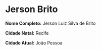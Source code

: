 # Jerson Brito

**Nome Completo:** Jerson Luiz Silva de Brito

**Cidade Natal:** Recife

**Cidade Atual:** João Pessoa